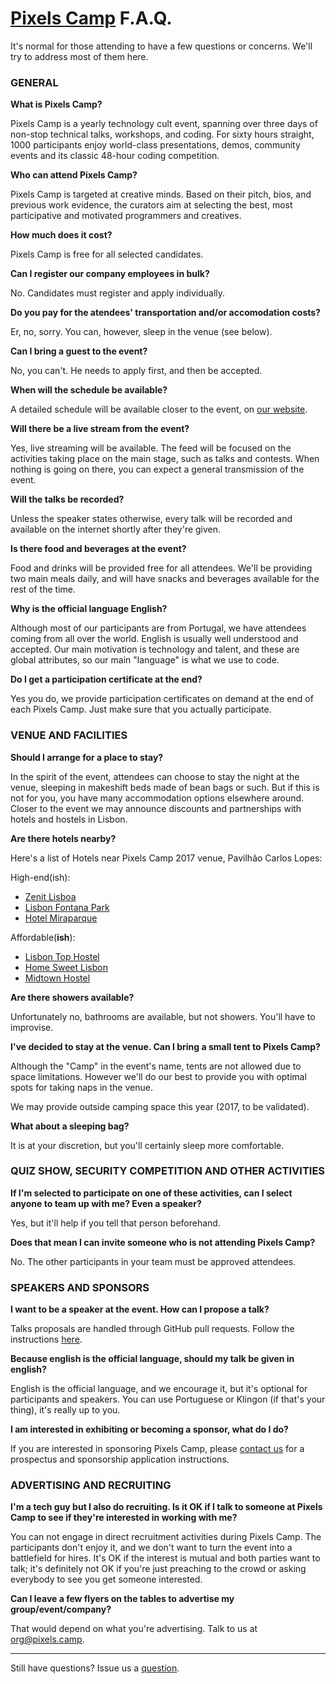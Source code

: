 # [Pixels Camp](https://pixels.camp) F.A.Q.

It's normal for those attending to have a few questions or concerns. We'll try to address most of them here.

### GENERAL

**What is Pixels Camp?**

Pixels Camp is a yearly technology cult event, spanning over three days of non-stop technical talks, workshops, and coding.
For sixty hours straight, 1000 participants enjoy world-class presentations, demos, community events and its classic 48-hour coding competition.

**Who can attend Pixels Camp?**

Pixels Camp is targeted at creative minds. Based on their pitch, bios, and previous work evidence, the curators aim at selecting the best, most participative and motivated programmers and creatives.

**How much does it cost?**

Pixels Camp is free for all selected candidates.

**Can I register our company employees in bulk?**

No. Candidates must register and apply individually.

**Do you pay for the atendees' transportation and/or accomodation costs?**

Er, no, sorry. You can, however, sleep in the venue (see below).

**Can I bring a guest to the event?**

No, you can't. He needs to apply first, and then be accepted.

**When will the schedule be available?**

A detailed schedule will be available closer to the event, on [our website][1].

**Will there be a live stream from the event?**

Yes, live streaming will be available. The feed will be focused on the activities taking place on the main stage, such as talks and contests. When nothing is going on there, you can expect a general transmission of the event.

**Will the talks be recorded?**

Unless the speaker states otherwise, every talk will be recorded and available on the internet shortly after they're given.

**Is there food and beverages at the event?**

Food and drinks will be provided free for all attendees. We'll be providing two main meals daily, and will have snacks and beverages available for the rest of the time. 

**Why is the official language English?**

Although most of our participants are from Portugal, we have attendees coming from all over the world. English is usually well understood and accepted. Our main motivation is technology and talent, and these are global attributes, so our main "language" is what we use to code. 

**Do I get a participation certificate at the end?**

Yes you do, we provide participation certificates on demand at the end of each Pixels Camp. Just make sure that you actually participate.


### VENUE AND FACILITIES

**Should I arrange for a place to stay?**

In the spirit of the event, attendees can choose to stay the night at the venue, sleeping in makeshift beds made of bean bags or such. But if this is not for you, you have many accommodation options elsewhere around. Closer to the event we may announce discounts and partnerships with hotels and hostels in Lisbon.

**Are there hotels nearby?**

Here's a list of Hotels near Pixels Camp 2017 venue, Pavilhão Carlos Lopes:

High-end(ish):

 * [Zenit Lisboa][100]
 * [Lisbon Fontana Park][101]
 * [Hotel Miraparque][105]

Affordable(**ish**):

 * [Lisbon Top Hostel][102]
 * [Home Sweet Lisbon][103]
 * [Midtown Hostel][104]

**Are there showers available?**

Unfortunately no, bathrooms are available, but not showers. You'll have to improvise.


**I've decided to stay at the venue. Can I bring a small tent to Pixels Camp?**

Although the "Camp" in the event's name, tents are not allowed due to space limitations. However we'll do our best to provide you with optimal spots for taking naps in the venue.

We may provide outside camping space this year (2017, to be validated).

**What about a sleeping bag?**

It is at your discretion, but you'll certainly sleep more comfortable.


### QUIZ SHOW, SECURITY COMPETITION AND OTHER ACTIVITIES

**If I'm selected to participate on one of these activities, can I select anyone to team up with me? Even a speaker?**

Yes, but it'll help if you tell that person beforehand.

**Does that mean I can invite someone who is not attending Pixels Camp?**

No. The other participants in your team must be approved attendees.


### SPEAKERS AND SPONSORS

**I want to be a speaker at the event. How can I propose a talk?**

Talks proposals are handled through GitHub pull requests. Follow the instructions [here][3].


**Because english is the official language, should my talk be given in english?**

English is the official language, and we encourage it, but it's optional for participants and speakers. You can use Portuguese or Klingon (if that's your thing), it's really up to you.


**I am interested in exhibiting or becoming a sponsor, what do I do?**

If you are interested in sponsoring Pixels Camp, please [contact us](mailto:org@pixels.camp) for a prospectus and sponsorship application instructions.


### ADVERTISING AND RECRUITING

**I'm a tech guy but I also do recruiting. Is it OK if I talk to someone at Pixels Camp to see if they're interested in working with me?**

You can not engage in direct recruitment activities during Pixels Camp. The participants don't enjoy it, and we don't want to turn the event into a battlefield for hires. It's OK if the interest is mutual and both parties want to talk; it's definitely not OK if you're just preaching to the crowd or asking everybody to see you get someone interested.


**Can I leave a few flyers on the tables to advertise my group/event/company?**

That would depend on what you're advertising. Talk to us at [org@pixels.camp](mailto:org@pixels.camp).

***

Still have questions? Issue us a [question][2].

[1]: https://pixels.camp/schedule/
[2]: https://github.com/PixelsCamp/docs/issues/new?labels=question
[3]: https://github.com/PixelsCamp/talks/blob/master/README.md
[100]: https://www.booking.com/hotel/pt/zenitlisboa.pt-pt.html
[101]: https://www.booking.com/hotel/pt/double-tree-by-hilton-hotel-lisbon.pt-pt.html
[102]: https://www.booking.com/hotel/pt/lisbon-top-hostel-lisboa.pt-pt.html
[103]: https://www.booking.com/hotel/pt/home-sweet-home-lisbon.pt-pt.html
[104]: https://www.booking.com/hotel/pt/midtown-hostel.pt-pt.html
[105]: https://pt.hoteis.com/ho218487/
